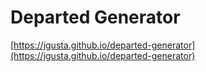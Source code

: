 # Departed Generator
[https://jgusta.github.io/departed-generator](https://jgusta.github.io/departed-generator)
